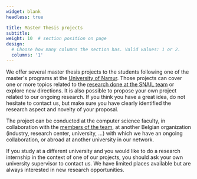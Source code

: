```yaml
---
widget: blank
headless: true

title: Master Thesis projects
subtitle:
weight: 10  # section position on page
design:
  # Choose how many columns the section has. Valid values: 1 or 2.
  columns: '1'
---
```


We offer several master thesis projects to the students following one of the master's programs at the [University of Namur](https://www.unamur.be). Those projects can cover one or more topics related to the [research done at the SNAIL team](/research/#about) or explore new directions. It is also possible to propose your own project related to our ongoing research. If you think you have a great idea, do not hesitate to contact us, but make sure you have clearly identified the research aspect and novelty of your proposal.

The project can be conducted at the computer science faculty, in collaboration with the [members of the team](/people), at another Belgian organization (industry, research center, university, ...) with which we have an ongoing collaboration, or abroad at another university in our network.

If you study at a different university and you would like to do a research internship in the context of one of our projects, you should ask your own university supervisor to contact us. We have limited places available but are always interested in new research opportunities.
